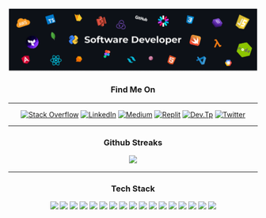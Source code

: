 ![](./cover.png)


<div align="center">
  

  ### Find Me On
<hr>
  
 [![Stack Overflow](https://img.shields.io/badge/Stack%20Overflow-F58025.svg?style=for-the-badge&logo=Stack-Overflow&logoColor=white)](https://stackoverflow.com/users/7704650/emkarachchi)  [![LinkedIn](https://img.shields.io/badge/LinkedIn-0A66C2.svg?style=for-the-badge&logo=LinkedIn&logoColor=white)](https://www.linkedin.com/in/emkarachchi/)  [![Medium](https://img.shields.io/badge/Medium-000000.svg?style=for-the-badge&logo=Medium&logoColor=white)](https://emkarachchi.medium.com/)  [![Replit](https://img.shields.io/badge/Replit-667881.svg?style=for-the-badge&logo=Replit&logoColor=white)](https://replit.com/@erandakarachchi)  [![Dev.Tp](https://img.shields.io/badge/dev.to-0A0A0A.svg?style=for-the-badge&logo=devdotto&logoColor=white)](https://dev.to/caspergeek)  [![Twitter](https://img.shields.io/badge/Twitter-1DA1F2.svg?style=for-the-badge&logo=Twitter&logoColor=white)](https://twitter.com/erandakarachchi)

<hr>
  
<div align="center">

### Github Streaks
<img src="https://github-readme-streak-stats.herokuapp.com/?user=erandakarachchi&theme=radical&background=2D3436&ring=FFEAA7&fire=FFEAA7&sideNums=FFEAA7&dates=FFEAA7&sideLabels=fff" width="80%"/>

</div>
  
<hr>
  
 
 ### Tech Stack
![](https://img.shields.io/badge/Amazon%20AWS-232F3E.svg?style=for-the-badge&logo=Amazon-AWS&logoColor=white)
![](https://img.shields.io/badge/JavaScript-F7DF1E.svg?style=for-the-badge&logo=JavaScript&logoColor=black)
![](https://img.shields.io/badge/TypeScript-3178C6.svg?style=for-the-badge&logo=TypeScript&logoColor=white)
![](https://img.shields.io/badge/React-61DAFB.svg?style=for-the-badge&logo=React&logoColor=black)
![](https://img.shields.io/badge/Node.js-339933.svg?style=for-the-badge&logo=nodedotjs&logoColor=white)
![](https://img.shields.io/badge/MongoDB-47A248.svg?style=for-the-badge&logo=MongoDB&logoColor=white)
![](https://img.shields.io/badge/Express-000000.svg?style=for-the-badge&logo=Express&logoColor=white)
![](https://img.shields.io/badge/Serverless-FD5750.svg?style=for-the-badge&logo=Serverless&logoColor=white)
![](https://img.shields.io/badge/Angular-DD0031.svg?style=for-the-badge&logo=Angular&logoColor=white)
![](https://img.shields.io/badge/Android-3DDC84.svg?style=for-the-badge&logo=Android&logoColor=white)
![](https://img.shields.io/badge/Babel-F9DC3E.svg?style=for-the-badge&logo=Babel&logoColor=black)
![](https://img.shields.io/badge/Canva-00C4CC.svg?style=for-the-badge&logo=Canva&logoColor=white)
![](https://img.shields.io/badge/Python-3776AB.svg?style=for-the-badge&logo=Python&logoColor=white)
![](https://img.shields.io/badge/Google%20Colab-F9AB00.svg?style=for-the-badge&logo=Google-Colab&logoColor=white)
![](https://img.shields.io/badge/Dart-0175C2.svg?style=for-the-badge&logo=Dart&logoColor=white)
![](https://img.shields.io/badge/esbuild-FFCF00.svg?style=for-the-badge&logo=esbuild&logoColor=black)
![](https://img.shields.io/badge/Firebase-FFCA28.svg?style=for-the-badge&logo=Firebase&logoColor=black)

</div>
 


